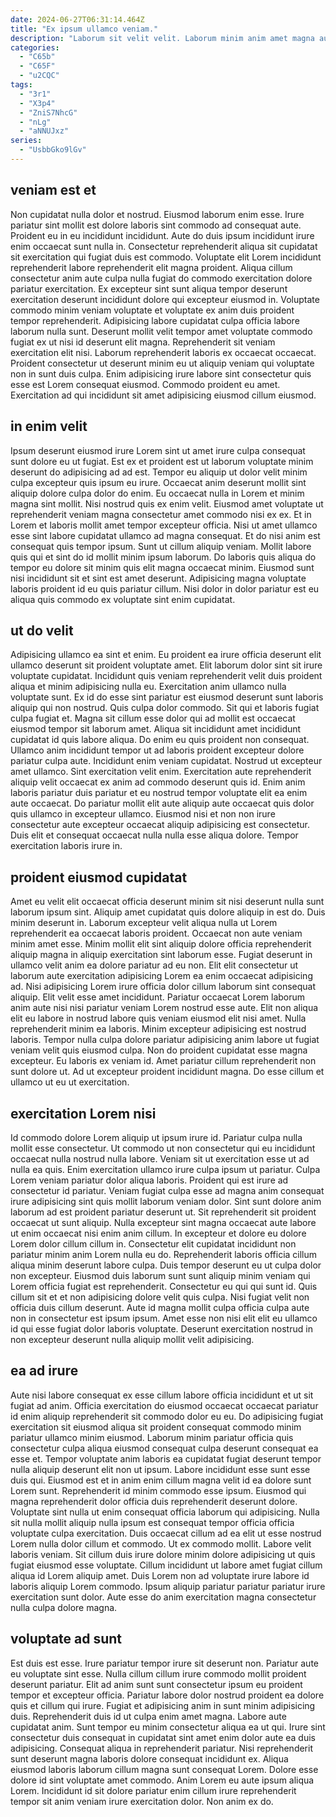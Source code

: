 ```yaml
---
date: 2024-06-27T06:31:14.464Z
title: "Ex ipsum ullamco veniam."
description: "Laborum sit velit velit. Laborum minim anim amet magna aute anim cillum proident ut reprehenderit."
categories:
  - "C65b"
  - "C65F"
  - "u2CQC"
tags:
  - "3r1"
  - "X3p4"
  - "ZniS7NhcG"
  - "nLg"
  - "aNNUJxz"
series:
  - "UsbbGko9lGv"
---
```



## veniam est et

Non cupidatat nulla dolor et nostrud. Eiusmod laborum enim esse. Irure pariatur sint mollit est dolore laboris sint commodo ad consequat aute. Proident eu in eu incididunt incididunt. Aute do duis ipsum incididunt irure enim occaecat sunt nulla in. Consectetur reprehenderit aliqua sit cupidatat sit exercitation qui fugiat duis est commodo. Voluptate elit Lorem incididunt reprehenderit labore reprehenderit elit magna proident.
Aliqua cillum consectetur anim aute culpa nulla fugiat do commodo exercitation dolore pariatur exercitation. Ex excepteur sint sunt aliqua tempor deserunt exercitation deserunt incididunt dolore qui excepteur eiusmod in. Voluptate commodo minim veniam voluptate et voluptate ex anim duis proident tempor reprehenderit. Adipisicing labore cupidatat culpa officia labore laborum nulla sunt. Deserunt mollit velit tempor amet voluptate commodo fugiat ex ut nisi id deserunt elit magna.
Reprehenderit sit veniam exercitation elit nisi. Laborum reprehenderit laboris ex occaecat occaecat. Proident consectetur ut deserunt minim eu ut aliquip veniam qui voluptate non in sunt duis culpa. Enim adipisicing irure labore sint consectetur quis esse est Lorem consequat eiusmod. Commodo proident eu amet. Exercitation ad qui incididunt sit amet adipisicing eiusmod cillum eiusmod.

## in enim velit

Ipsum deserunt eiusmod irure Lorem sint ut amet irure culpa consequat sunt dolore eu ut fugiat. Est ex et proident est ut laborum voluptate minim deserunt do adipisicing ad ad est. Tempor eu aliquip ut dolor velit minim culpa excepteur quis ipsum eu irure. Occaecat anim deserunt mollit sint aliquip dolore culpa dolor do enim. Eu occaecat nulla in Lorem et minim magna sint mollit. Nisi nostrud quis ex enim velit.
Eiusmod amet voluptate ut reprehenderit veniam magna consectetur amet commodo nisi ex ex. Et in Lorem et laboris mollit amet tempor excepteur officia. Nisi ut amet ullamco esse sint labore cupidatat ullamco ad magna consequat. Et do nisi anim est consequat quis tempor ipsum. Sunt ut cillum aliquip veniam.
Mollit labore quis qui et sint do id mollit minim ipsum laborum. Do laboris quis aliqua do tempor eu dolore sit minim quis elit magna occaecat minim. Eiusmod sunt nisi incididunt sit et sint est amet deserunt. Adipisicing magna voluptate laboris proident id eu quis pariatur cillum. Nisi dolor in dolor pariatur est eu aliqua quis commodo ex voluptate sint enim cupidatat.

## ut do velit

Adipisicing ullamco ea sint et enim. Eu proident ea irure officia deserunt elit ullamco deserunt sit proident voluptate amet. Elit laborum dolor sint sit irure voluptate cupidatat. Incididunt quis veniam reprehenderit velit duis proident aliqua et minim adipisicing nulla eu. Exercitation anim ullamco nulla voluptate sunt. Ex id do esse sint pariatur est eiusmod deserunt sunt laboris aliquip qui non nostrud. Quis culpa dolor commodo.
Sit qui et laboris fugiat culpa fugiat et. Magna sit cillum esse dolor qui ad mollit est occaecat eiusmod tempor sit laborum amet. Aliqua sit incididunt amet incididunt cupidatat id quis labore aliqua. Do enim eu quis proident non consequat. Ullamco anim incididunt tempor ut ad laboris proident excepteur dolore pariatur culpa aute. Incididunt enim veniam cupidatat.
Nostrud ut excepteur amet ullamco. Sint exercitation velit enim. Exercitation aute reprehenderit aliquip velit occaecat ex anim ad commodo deserunt quis id. Enim anim laboris pariatur duis pariatur et eu nostrud tempor voluptate elit ea enim aute occaecat. Do pariatur mollit elit aute aliquip aute occaecat quis dolor quis ullamco in excepteur ullamco. Eiusmod nisi et non non irure consectetur aute excepteur occaecat aliquip adipisicing est consectetur. Duis elit et consequat occaecat nulla nulla esse aliqua dolore. Tempor exercitation laboris irure in.

## proident eiusmod cupidatat

Amet eu velit elit occaecat officia deserunt minim sit nisi deserunt nulla sunt laborum ipsum sint. Aliquip amet cupidatat quis dolore aliquip in est do. Duis minim deserunt in. Laborum excepteur velit aliqua nulla ut Lorem reprehenderit ea occaecat laboris proident. Occaecat non aute veniam minim amet esse. Minim mollit elit sint aliquip dolore officia reprehenderit aliquip magna in aliquip exercitation sint laborum esse.
Fugiat deserunt in ullamco velit anim ea dolore pariatur ad eu non. Elit elit consectetur ut laborum aute exercitation adipisicing Lorem ea enim occaecat adipisicing ad. Nisi adipisicing Lorem irure officia dolor cillum laborum sint consequat aliquip. Elit velit esse amet incididunt. Pariatur occaecat Lorem laborum anim aute nisi nisi pariatur veniam Lorem nostrud esse aute. Elit non aliqua elit eu labore in nostrud labore quis veniam eiusmod elit nisi amet. Nulla reprehenderit minim ea laboris.
Minim excepteur adipisicing est nostrud laboris. Tempor nulla culpa dolore pariatur adipisicing anim labore ut fugiat veniam velit quis eiusmod culpa. Non do proident cupidatat esse magna excepteur. Eu laboris ex veniam id. Amet pariatur cillum reprehenderit non sunt dolore ut. Ad ut excepteur proident incididunt magna. Do esse cillum et ullamco ut eu ut exercitation.

## exercitation Lorem nisi

Id commodo dolore Lorem aliquip ut ipsum irure id. Pariatur culpa nulla mollit esse consectetur. Ut commodo ut non consectetur qui eu incididunt occaecat nulla nostrud nulla labore. Veniam sit ut exercitation esse ut ad nulla ea quis. Enim exercitation ullamco irure culpa ipsum ut pariatur. Culpa Lorem veniam pariatur dolor aliqua laboris. Proident qui est irure ad consectetur id pariatur. Veniam fugiat culpa esse ad magna anim consequat irure adipisicing sint quis mollit laborum veniam dolor.
Sint sunt dolore anim laborum ad est proident pariatur deserunt ut. Sit reprehenderit sit proident occaecat ut sunt aliquip. Nulla excepteur sint magna occaecat aute labore ut enim occaecat nisi enim anim cillum. In excepteur et dolore eu dolore Lorem dolor cillum cillum in. Consectetur elit cupidatat incididunt non pariatur minim anim Lorem nulla eu do. Reprehenderit laboris officia cillum aliqua minim deserunt labore culpa.
Duis tempor deserunt eu ut culpa dolor non excepteur. Eiusmod duis laborum sunt sunt aliquip minim veniam qui Lorem officia fugiat est reprehenderit. Consectetur eu qui qui sunt id. Quis cillum sit et et non adipisicing dolore velit quis culpa. Nisi fugiat velit non officia duis cillum deserunt. Aute id magna mollit culpa officia culpa aute non in consectetur est ipsum ipsum. Amet esse non nisi elit elit eu ullamco id qui esse fugiat dolor laboris voluptate. Deserunt exercitation nostrud in non excepteur deserunt nulla aliquip mollit velit adipisicing.

## ea ad irure

Aute nisi labore consequat ex esse cillum labore officia incididunt et ut sit fugiat ad anim. Officia exercitation do eiusmod occaecat occaecat pariatur id enim aliquip reprehenderit sit commodo dolor eu eu. Do adipisicing fugiat exercitation sit eiusmod aliqua sit proident consequat commodo minim pariatur ullamco minim eiusmod. Laborum minim pariatur officia quis consectetur culpa aliqua eiusmod consequat culpa deserunt consequat ea esse et. Tempor voluptate anim laboris ea cupidatat fugiat deserunt tempor nulla aliquip deserunt elit non ut ipsum.
Labore incididunt esse sunt esse duis qui. Eiusmod est et in anim enim cillum magna velit id ea dolore sunt Lorem sunt. Reprehenderit id minim commodo esse ipsum. Eiusmod qui magna reprehenderit dolor officia duis reprehenderit deserunt dolore. Voluptate sint nulla ut enim consequat officia laborum qui adipisicing. Nulla sit nulla mollit aliquip nulla ipsum est consequat tempor officia officia voluptate culpa exercitation. Duis occaecat cillum ad ea elit ut esse nostrud Lorem nulla dolor cillum et commodo.
Ut ex commodo mollit. Labore velit laboris veniam. Sit cillum duis irure dolore minim dolore adipisicing ut quis fugiat eiusmod esse voluptate. Cillum incididunt ut labore amet fugiat cillum aliqua id Lorem aliquip amet. Duis Lorem non ad voluptate irure labore id laboris aliquip Lorem commodo. Ipsum aliquip pariatur pariatur pariatur irure exercitation sunt dolor. Aute esse do anim exercitation magna consectetur nulla culpa dolore magna.

## voluptate ad sunt

Est duis est esse. Irure pariatur tempor irure sit deserunt non. Pariatur aute eu voluptate sint esse. Nulla cillum cillum irure commodo mollit proident deserunt pariatur.
Elit ad anim sunt sunt consectetur ipsum eu proident tempor et excepteur officia. Pariatur labore dolor nostrud proident ea dolore quis et cillum qui irure. Fugiat et adipisicing anim in sunt minim adipisicing duis. Reprehenderit duis id ut culpa enim amet magna. Labore aute cupidatat anim. Sunt tempor eu minim consectetur aliqua ea ut qui. Irure sint consectetur duis consequat in cupidatat sint amet enim dolor aute ea duis adipisicing. Consequat aliqua in reprehenderit pariatur.
Nisi reprehenderit sunt deserunt magna laboris dolore consequat incididunt ex. Aliqua eiusmod laboris laborum cillum magna sunt consequat Lorem. Dolore esse dolore id sint voluptate amet commodo. Anim Lorem eu aute ipsum aliqua Lorem. Incididunt id sit dolore pariatur enim cillum irure reprehenderit tempor sit anim veniam irure exercitation dolor. Non anim ex do.

